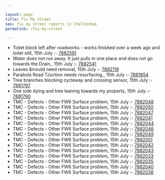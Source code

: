 ```yaml
---

layout: page
title: Fix My Street
seo: fix my street reports in Cheltenham
permalink: /fix-my-street

---
```


<!-- fix_marker starts -->

- Toilet block left after roadworks - works finished over a week ago and toilet still, 15th July :- [7882591](https://www.fixmystreet.com/report/7882591)
- Water does not run away. It just pulls in one place and does not go towards the Drain., 15th July :- [7882541](https://www.fixmystreet.com/report/7882541)
- Leaves &mould need removal, 15th July :- [7882119](https://www.fixmystreet.com/report/7882119)
- Parabola Road TJuction needs resurfacing., 15th July :- [7881854](https://www.fixmystreet.com/report/7881854)
- Tree branches blocking cycleway and crossing sensor, 15th July :- [7881797](https://www.fixmystreet.com/report/7881797)
- One side dying and tree leaning towards my property, 15th July :- [7881790](https://www.fixmystreet.com/report/7881790)
- TMC - Defects - Other FW6  Surface problem, 15th July :- [7882048](https://www.fixmystreet.com/report/7882048)
- TMC - Defects - Other FW6  Surface problem, 15th July :- [7882050](https://www.fixmystreet.com/report/7882050)
- TMC - Defects - Other FW6  Surface problem, 15th July :- [7882047](https://www.fixmystreet.com/report/7882047)
- TMC - Defects - Other FW6  Surface problem, 15th July :- [7882041](https://www.fixmystreet.com/report/7882041)
- TMC - Defects - Other FW6  Surface problem, 15th July :- [7882044](https://www.fixmystreet.com/report/7882044)
- TMC - Defects - Other FW6  Surface problem, 15th July :- [7882046](https://www.fixmystreet.com/report/7882046)
- TMC - Defects - Other FW6  Surface problem, 15th July :- [7882049](https://www.fixmystreet.com/report/7882049)
- TMC - Defects - Other FW6  Surface problem, 15th July :- [7882051](https://www.fixmystreet.com/report/7882051)
- TMC - Defects - Other FW6  Surface problem, 15th July :- [7882042](https://www.fixmystreet.com/report/7882042)
- TMC - Defects - Other FW6  Surface problem, 15th July :- [7882043](https://www.fixmystreet.com/report/7882043)
- TMC - Defects - Other FW6  Surface problem, 15th July :- [7882033](https://www.fixmystreet.com/report/7882033)
- TMC - Defects - Other FW6  Surface problem, 15th July :- [7882035](https://www.fixmystreet.com/report/7882035)
- TMC - Defects - Other FW6  Surface problem, 15th July :- [7882040](https://www.fixmystreet.com/report/7882040)
- TMC - Defects - Other FW6  Surface problem, 15th July :- [7882038](https://www.fixmystreet.com/report/7882038)

<!-- fix_marker ends -->